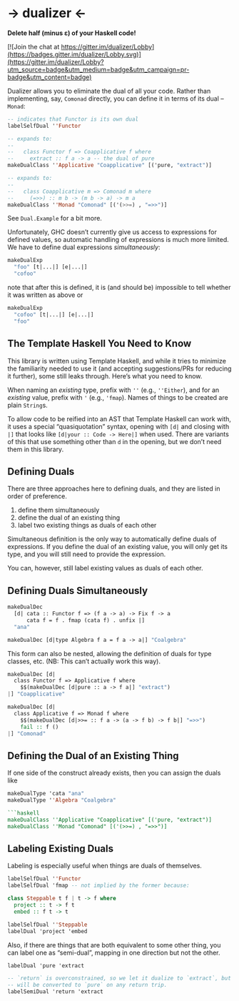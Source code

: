 # → dualizer ←

**Delete half (minus ε) of your Haskell code!**

[![Join the chat at https://gitter.im/dualizer/Lobby](https://badges.gitter.im/dualizer/Lobby.svg)](https://gitter.im/dualizer/Lobby?utm_source=badge&utm_medium=badge&utm_campaign=pr-badge&utm_content=badge)

Dualizer allows you to eliminate the dual of all your code. Rather than implementing, say, `Comonad` directly, you can define it in terms of its dual – `Monad`:

```haskell
-- indicates that Functor is its own dual
labelSelfDual ''Functor

-- expands to:
--
--   class Functor f => Coapplicative f where
--     extract :: f a -> a -- the dual of pure
makeDualClass ''Applicative "Coapplicative" [('pure, "extract")]

-- expands to:
--
--   class Coapplicative m => Comonad m where
--     (=>>) :: m b -> (m b -> a) -> m a
makeDualClass ''Monad "Comonad" [('(>>=) , "=>>")]
```

See `Dual.Example` for a bit more.

Unfortunately, GHC doesn’t currently give us access to expressions for defined values, so automatic handling of expressions is much more limited. We have to define dual expressions _simultaneously_:

```haskell
makeDualExp
  "foo" [t|...|] [e|...|]
  "cofoo"
```
note that after this is defined, it is (and should be) impossible to tell whether it was written as above or
```haskell
makeDualExp
  "cofoo" [t|...|] [e|...|]
  "foo"
```

## The Template Haskell You Need to Know

This library is written using Template Haskell, and while it tries to minimize the familiarity needed to use it (and accepting suggestions/PRs for reducing it further), some still leaks through. Here’s what you need to know.

When naming an _existing_ type, prefix with `''` (e.g., `''Either`), and for an _existing_ value, prefix with `'` (e.g., `'fmap`). Names of things to be created are plain `String`s.

To allow code to be reified into an AST that Template Haskell can work with, it uses a special “quasiquotation” syntax, opening with `[d|` and closing with `|]` that looks like `[d|your :: Code -> Here|]` when used. There are variants of this that use something other than `d` in the opening, but we don’t need them in this library.

## Defining Duals

There are three approaches here to defining duals, and they are listed in order of preference.

1. define them simultaneously
2. define the dual of an existing thing
3. label two existing things as duals of each other

Simultaneous definition is the only way to automatically define duals of expressions. If you define the dual of an existing value, you will only get its type, and you will still need to provide the expression.

You can, however, still label existing values as duals of each other.

## Defining Duals Simultaneously

```haskell
makeDualDec
  [d| cata :: Functor f => (f a -> a) -> Fix f -> a
      cata f = f . fmap (cata f) . unfix |]
  "ana"

makeDualDec [d|type Algebra f a = f a -> a|] "Coalgebra"
```

This form can also be nested, allowing the definition of duals for type classes, etc. (NB: This can’t actually work this way).
```haskell
makeDualDec [d|
  class Functor f => Applicative f where
    $$(makeDualDec [d|pure :: a -> f a|] "extract")
|] "Coapplicative"

makeDualDec [d|
  class Applicative f => Monad f where
    $$(makeDualDec [d|>>= :: f a -> (a -> f b) -> f b|] "=>>")
    fail :: f ()
|] "Comonad"
```

## Defining the Dual of an Existing Thing

If one side of the construct already exists, then you can assign the duals like

```haskell
makeDualType 'cata "ana"
makeDualType ''Algebra "Coalgebra"

```haskell
makeDualClass ''Applicative "Coapplicative" [('pure, "extract")]
makeDualClass ''Monad "Comonad" [('(>>=) , "=>>")]
```

## Labeling Existing Duals

Labeling is especially useful when things are duals of themselves.

```haskell
labelSelfDual ''Functor
labelSelfDual 'fmap -- not implied by the former because:

class Steppable t f | t -> f where
  project :: t -> f t
  embed :: f t -> t

labelSelfDual ''Steppable
labelDual 'project 'embed
```

Also, if there are things that are both equivalent to some other thing, you can label one as “semi-dual”, mapping in one direction but not the other.

```haskell
labelDual 'pure 'extract

-- `return` is overconstrained, so we let it dualize to `extract`, but `extract`
-- will be converted to `pure` on any return trip.
labelSemiDual 'return 'extract
```
